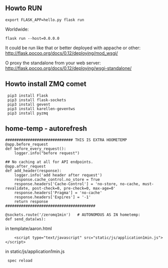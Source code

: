 ## Howto RUN



`export FLASK_APP=hello.py flask run`

Worldwide:

`flask run --host=0.0.0.0`


It could be run like that or better deployed
with appache or other: http://flask.pocoo.org/docs/0.12/deploying/mod_wsgi/


O proxy the standalone from your web server: 
http://flask.pocoo.org/docs/0.12/deploying/wsgi-standalone/


## Howto install ZMQ comet

```
 pip3 install Flask
 pip3 install flask-sockets
 pip3 install gevent
 pip3 install karellen-geventws
 pip3 install pyzmq
```


## home-temp - autorefresh

```
############################## THIS IS EXTRA HOOMETEMP
@app.before_request
def before_every_request():
    logger.info("before request")
       
## No caching at all for API endpoints.
@app.after_request
def add_header(response):
    logger.info('add header after request')
    response.cache_control.no_store = True
    response.headers['Cache-Control'] = 'no-store, no-cache, must-revalidate, post-check=0, pre-check=0, max-age=0'
    response.headers['Pragma'] = 'no-cache'
    response.headers['Expires'] = '-1'
    return response
########################################
```

```
@sockets.route('/zeromq1min')   # AUTONOMOUS AS IN hometemp:
def send_data(ws):
```

in template/aaron.html  
```
    <script type="text/javascript" src="static/js/application1min.js"></script>
```

in static/js/application1min.js
```
 spec reload
```
